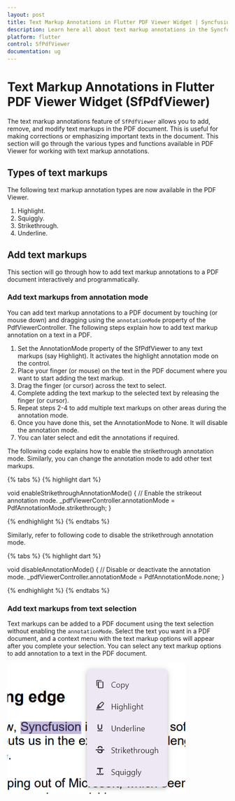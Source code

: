 ```yaml
---
layout: post
title: Text Markup Annotations in Flutter PDF Viewer Widget | Syncfusion
description: Learn here all about text markup annotations in the Syncfusion Flutter PDF Viewer (SfPdfViewer) widget and more.
platform: flutter
control: SfPdfViewer
documentation: ug
---
```


# Text Markup Annotations in Flutter PDF Viewer Widget (SfPdfViewer)

The text markup annotations feature of `SfPdfViewer` allows you to add, remove, and modify text markups in the PDF document. This is useful for making corrections or emphasizing important texts in the document. This section will go through the various types and functions available in PDF Viewer for working with text markup annotations.

## Types of text markups

The following text markup annotation types are now available in the PDF Viewer.
1.	Highlight.
2.	Squiggly.
3.	Strikethrough.
4.	Underline.

## Add text markups

This section will go through how to add text markup annotations to a PDF document interactively and programmatically.

### Add text markups from annotation mode

You can add text markup annotations to a PDF document by touching (or mouse down) and dragging using the `annotationMode` property of the PdfViewerController. The following steps explain how to add text markup annotation on a text in a PDF.

1.	Set the AnnotationMode property of the SfPdfViewer to any text markups (say Highlight). It activates the highlight annotation mode on the control.
2.	Place your finger (or mouse) on the text in the PDF document where you want to start adding the text markup.
3.	Drag the finger (or cursor) across the text to select.
4.	Complete adding the text markup to the selected text by releasing the finger (or cursor).
5.	Repeat steps 2-4 to add multiple text markups on other areas during the annotation mode.
6.	Once you have done this, set the AnnotationMode to None. It will disable the annotation mode.
7.	You can later select and edit the annotations if required.

The following code explains how to enable the strikethrough annotation mode. Similarly, you can change the annotation mode to add other text markups.

{% tabs %}
{% highlight dart %}

void enableStrikethroughAnnotationMode() {
  // Enable the strikeout annotation mode.
  _pdfViewerController.annotationMode = PdfAnnotationMode.strikethrough;
}

{% endhighlight %}
{% endtabs %}

Similarly, refer to following code to disable the strikethrough annotation mode.

{% tabs %}
{% highlight dart %}

void disableAnnotationMode() {
  // Disable or deactivate the annotation mode.
  _pdfViewerController.annotationMode = PdfAnnotationMode.none;
}

{% endhighlight %}
{% endtabs %}

### Add text markups from text selection

Text markups can be added to a PDF document using the text selection without enabling the `annotationMode`. Select the text you want in a PDF document, and a context menu with the text markup options will appear after you complete your selection. You can select any text markup options to add annotation to a text in the PDF document.

![Text selection context menu in Flutter PDF Viewer.](images/annotations/flutter-pdf-viewer-text-selection-context-menu.png)

